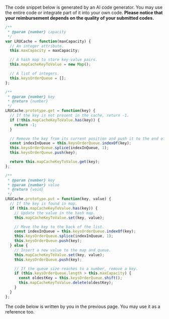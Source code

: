 The code snippet below is generated by an AI code generator.
You may use the entire code or integrate part of it into your own code. 
**Please notice that your reimbursement depends on the quality of your submitted codes.**

```javascript
/**
 * @param {number} capacity
 */
var LRUCache = function(maxCapacity) {
  // An integer attribute. 
  this.maxCapacity = maxCapacity;

  // A hash map to store key-value pairs.
  this.mapCacheKeyToValue = new Map(); 

  // A list of integers.
  this.keysOrderQueue = []; 
};

/** 
 * @param {number} key
 * @return {number}
 */
LRUCache.prototype.get = function(key) {
  // If the key is not present in the cache, return -1.
  if (!this.mapCacheKeyToValue.has(key)) {
    return -1;
  }

  // Remove the key from its current position and push it to the end of the queue.
  const indexInQueue = this.keysOrderQueue.indexOf(key);
  this.keysOrderQueue.splice(indexInQueue, 1);
  this.keysOrderQueue.push(key);

  return this.mapCacheKeyToValue.get(key);
};

/** 
 * @param {number} key 
 * @param {number} value
 * @return {void}
 */
LRUCache.prototype.put = function(key, value) {
  // If the key is found in map.
  if (this.mapCacheKeyToValue.has(key)) {
    // Update the value in the hash map.
    this.mapCacheKeyToValue.set(key, value);

    // Move the key to the back of the list.
    const indexInQueue = this.keysOrderQueue.indexOf(key);
    this.keysOrderQueue.splice(indexInQueue, 1);
    this.keysOrderQueue.push(key);
  } else {
    // Insert a new value to the map and queue.
    this.mapCacheKeyToValue.set(key, value);
    this.keysOrderQueue.push(key);

    // If the queue size reaches to a number, remove a key. 
    if (this.keysOrderQueue.length > this.maxCapacity) {
      const oldestKey = this.keysOrderQueue.shift(); 
      this.mapCacheKeyToValue.delete(oldestKey);
    }
  }
};
```

The code below is written by you in the previous page. You may use it as a reference too. 